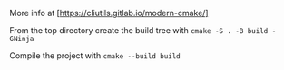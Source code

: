 More info at [https://cliutils.gitlab.io/modern-cmake/]

From the top directory create the build tree with
`cmake -S . -B build -GNinja`

Compile the project with
`cmake --build build`
